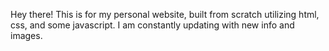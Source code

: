 Hey there! This is for my personal website, built from scratch utilizing html, css, and some javascript. I am constantly updating with new info and images.
